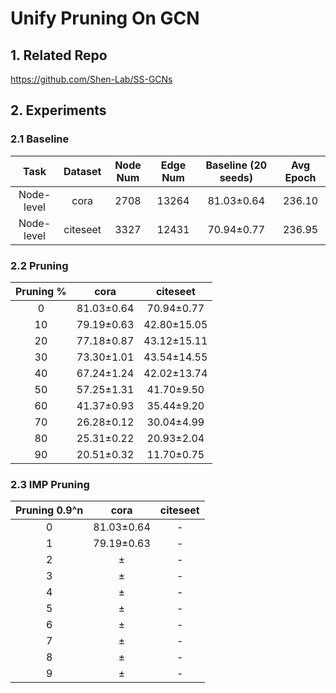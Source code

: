 # Unify Pruning On GCN
## 1. Related Repo

https://github.com/Shen-Lab/SS-GCNs

## 2. Experiments

### 2.1 Baseline

| Task | Dataset | Node Num | Edge Num | Baseline (20 seeds) | Avg Epoch |
| :---:| :---: | :---: | :---: | :---: |:---: |
| Node-level | cora    | 2708 |  13264  | 81.03±0.64 | 236.10 |
| Node-level | citeseet| 3327 |  12431  | 70.94±0.77 | 236.95 |

### 2.2 Pruning

| Pruning % | cora | citeseet |
| :---:| :---: | :---: | 
| 0  | 81.03±0.64 | 70.94±0.77  | 
| 10 | 79.19±0.63 | 42.80±15.05 |
| 20 | 77.18±0.87 | 43.12±15.11 |
| 30 | 73.30±1.01 | 43.54±14.55 |
| 40 | 67.24±1.24 | 42.02±13.74 |
| 50 | 57.25±1.31 | 41.70±9.50  |
| 60 | 41.37±0.93 | 35.44±9.20  |
| 70 | 26.28±0.12 | 30.04±4.99  |
| 80 | 25.31±0.22 | 20.93±2.04  |
| 90 | 20.51±0.32 | 11.70±0.75  |

### 2.3 IMP Pruning

| Pruning 0.9^n | cora | citeseet |
| :---:| :---: | :---: | 
| 0 | 81.03±0.64 | - |
| 1 | 79.19±0.63 | - |
| 2 | ± | -  |
| 3 | ± | -  |
| 4 | ± | -  |
| 5 | ± | -  |
| 6 | ± | -  |
| 7 | ± | -  |
| 8 | ± | -  |
| 9 | ± | -  |